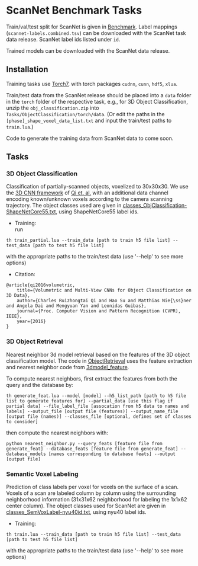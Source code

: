 # ScanNet Benchmark Tasks

Train/val/test split for ScanNet is given in [Benchmark](Benchmark).
Label mappings (`scannet-labels.combined.tsv`) can be downloaded with the ScanNet task data release. ScanNet label ids listed under `id`.

Trained models can be downloaded with the ScanNet data release.

## Installation
Training tasks use [Torch7](http://torch.ch/docs/getting-started.html), with torch packages `cudnn`, `cunn`, `hdf5`, `xlua`.

Train/test data from the ScanNet release should be placed into a `data` folder in the `torch` folder of the respective task, e.g., for 3D Object Classification, unzip the `obj_classification.zip` into `Tasks/ObjectClassification/torch/data`.
(Or edit the paths in the `[phase]_shape_voxel_data_list.txt` and input the train/test paths to `train.lua`.)

Code to generate the training data from ScanNet data to come soon.

## Tasks

### 3D Object Classification

Classification of partially-scanned objects, voxelized to 30x30x30. We use the [3D CNN framework](https://github.com/charlesq34/3dcnn.torch) of [Qi et. al.](https://arxiv.org/abs/1604.03265) with an additional data channel encoding known/unknown voxels according to the camera scanning trajectory. The object classes used are given in [classes_ObjClassification-ShapeNetCore55.txt](Benchmark/classes_ObjClassification-ShapeNetCore55.txt), using ShapeNetCore55 label ids.

* Training:  
 run
 ```
 th train_partial.lua --train_data [path to train h5 file list] --test_data [path to test h5 file list]
 ```
 with the appropriate paths to the train/test data (use '--help' to see more options)
 
* Citation:  
```
@article{qi2016volumetric,
    title={Volumetric and Multi-View CNNs for Object Classification on 3D Data},
    author={Charles Ruizhongtai Qi and Hao Su and Matthias Nie{\ss}ner and Angela Dai and Mengyuan Yan and Leonidas Guibas},
    journal={Proc. Computer Vision and Pattern Recognition (CVPR), IEEE},
    year={2016}
}
```
 
### 3D Object Retrieval

Nearest neighbor 3d model retrieval based on the features of the 3D object classification model. The code in [ObjectRetrieval](ObjectRetrieval) uses the feature extraction and nearest neighbor code from [3dmodel_feature](https://github.com/charlesq34/3dmodel_feature).

To compute nearest neighbors, first extract the features from both the query and the database by: 
 ```
 th generate_feat.lua --model [model] --h5_list_path [path to h5 file list to generate features for] --partial_data [use this flag if partial data] --file_label_file [assocation from h5 data to names and labels] --output_file [output file (features)] --output_name_file [output file (names)] --classes_file [optional, defines set of classes to consider]
 ```
then compute the nearest neighbors with:
 ```
 python nearest_neighbor.py --query_feats [feature file from generate_feat] --database_feats [feature file from generate_feat] --database_models [names corresponding to database feats] --output [output file] 
 ```

### Semantic Voxel Labeling

Prediction of class labels per voxel for voxels on the surface of a scan. Voxels of a scan are labeled column by column using the surrounding neighborhood information (31x31x62 neighborhood for labeling the 1x1x62 center column). The object classes used for ScanNet are given in [classes_SemVoxLabel-nyu40id.txt](Benchmark/classes_SemVoxLabel-nyu40id.txt), using nyu40 label ids.

* Training:  
 ```
 th train.lua --train_data [path to train h5 file list] --test_data [path to test h5 file list]
 ```
 with the appropriate paths to the train/test data (use '--help' to see more options)
 
